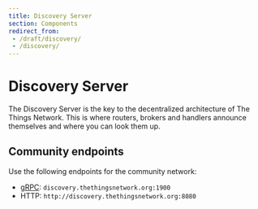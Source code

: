 ```yaml
---
title: Discovery Server
section: Components
redirect_from:
 - /draft/discovery/
 - /discovery/
---
```


# Discovery Server
The Discovery Server is the key to the decentralized architecture of The Things Network. This is where routers, brokers and handlers announce themselves and where you can look them up.

## Community endpoints
Use the following endpoints for the community network:

- [gRPC](http://www.grpc.io/): `discovery.thethingsnetwork.org:1900`
- HTTP: `http://discovery.thethingsnetwork.org:8080`
